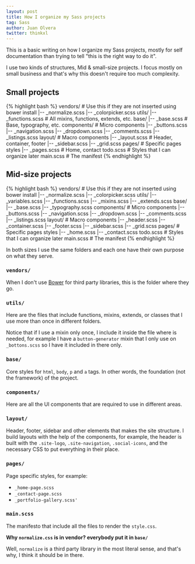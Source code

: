 ```yaml
---
layout: post
title: How I organize my Sass projects
tag: Sass 
author: Juan Olvera
twitter: thinkxl
---
```


This is a basic writing on how I organize my Sass projects, mostly for self documentation than trying to tell "this is the right way to do it".

I use two kinds of structures, Mid &amp; small-size projects. I focus mostly on small business and that's why this doesn't require too much complexity.

## Small projects

{% highlight bash %}
vendors/ # Use this if they are not inserted using bower install
  |-- _normalize.scss
  |-- _colorpicker.scss
utils/
  |-- _functions.scss # All mixins, functions, extends, etc.
base/
  |-- _base.scss # Base, typography, etc.
components/ # Micro components
  |-- _buttons.scss
  |-- _navigation.scss
  |-- _dropdown.scss
  |-- _comments.scss
  |-- _listings.scss
layout/ # Macro components
  |-- _layout.scss # Header, container, footer
  |-- _sidebar.scss
  |-- _grid.scss
pages/ # Specific pages styles
  |-- _pages.scss # Home, contact
todo.scss # Styles that I can organize later
main.scss # The manifest
{% endhighlight %}
 
## Mid-size projects

{% highlight bash %}
vendors/ # Use this if they are not inserted using bower install
  |-- _normalize.scss
  |-- _colorpicker.scss
utils/
  |-- _variables.scss
  |-- _functions.scss
  |-- _mixins.scss
  |-- _extends.scss
base/
  |-- _base.scss
  |-- _typography.scss
components/ # Micro components
  |-- _buttons.scss
  |-- _navigation.scss
  |-- _dropdown.scss
  |-- _comments.scss
  |-- _listings.scss
layout/ # Macro components
  |-- _header.scss
  |-- _container.scss
  |-- _footer.scss
  |-- _sidebar.scss
  |-- _grid.scss
pages/ # Specific pages styles
  |-- _home.scss
  |-- _contact.scss
todo.scss # Styles that I can organize later
main.scss # The manifest
{% endhighlight %}

In both sizes I use the same folders and each one have their own purpose on what they serve.

### `vendors/`

When I don't use [Bower](http://bower.co) for third party libraries, this is the folder where they go.

### `utils/`

Here are the files that include functions, mixins, extends, or classes that I use more than once in different folders.

Notice that if I use a mixin only once, I include it inside the file where is needed, for example I have a `button-generator` mixin that I only use on `_bottons.scss` so I have it included in there only.

### `base/`

Core styles for `html`, `body`, `p` and `a` tags. In other words, the foundation (not the framework) of the project.

### `components/`

Here are all the UI components that are required to use in different areas.

### `layout/`

Header, footer, sidebar and other elements that makes the site structure. I build layouts with the help of the components, for example, the header is built with the `.site-logo`, `.site-navigation`, `.social-icons`, and the necessary <abbr>CSS</abbr> to put everything in their place. 

### `pages/`

Page specific styles, for example: 

- `_home-page.scss` 
- `_contact-page.scss`
- `_portfolio-gallery.scss'`

### `main.scss`

The manifesto that include all the files to render the `style.css`.

**Why `normalize.css` is in vendor? everybody put it in `base/`**

Well, `normalize` is a third party library in the most literal sense, and that's why, I think it should be in there.
